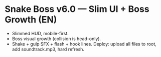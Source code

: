 # Snake Boss v6.0 — Slim UI + Boss Growth (EN)
- Slimmed HUD, mobile-first.
- Boss visual growth (collision is head-only).
- Shake + gulp SFX + flash + hook lines.
Deploy: upload all files to root, add soundtrack.mp3, hard refresh.
